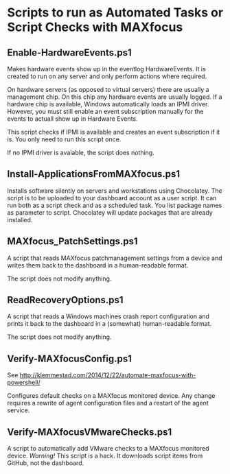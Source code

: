 Scripts to run as Automated Tasks or Script Checks with MAXfocus
==========

## Enable-HardwareEvents.ps1
Makes hardware events show up in the eventlog HardwareEvents. It is created to run on any server and only perform actions where 
required.

On hardware servers (as opposed to virtual servers) there are usually a management chip. On this chip any hardware events are usually logged.
If a hardware chip is available, Windows automatically loads an IPMI driver. However, you must still enable an event subscription manually for the events to actuall show up in Hardware Events.

This script checks if IPMI is available and creates an event subscription if it is. You only need to run this script once.

If no IPMI driver is avaiable, the script does nothing.

## Install-ApplicationsFromMAXfocus.ps1
Installs software silently on servers and workstations using Chocolatey. The script is to be uploaded to your dashboard account as a user script. It can run both as a script check and as a scheduled task. You list package names as parameter to script. Chocolatey will update packages that are already installed. 

## MAXfocus_PatchSettings.ps1
A script that reads MAXfocus patchmanagement settings from a device and writes them back to the dashboard in a human-readable format.

The script does not modify anything.

## ReadRecoveryOptions.ps1
A script that reads a Windows machines crash report configuration and prints it back to the dashboard in a (somewhat) human-readable format.

The script does not modify anything.

## Verify-MAXfocusConfig.ps1
See http://klemmestad.com/2014/12/22/automate-maxfocus-with-powershell/

Configures default checks on a MAXfocus monitored device. Any change requires a rewrite of agent configuration files and a restart of the agent service.

## Verify-MAXfocusVMwareChecks.ps1
A script to automatically add VMware checks to a MAXfocus monitored device. *Warning!* This script is a hack. It downloads script items from GitHub, not the dashboard. 
